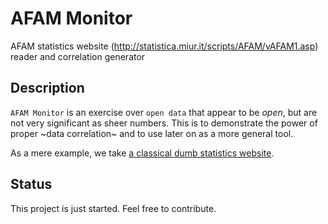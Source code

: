 # AFAM Monitor

AFAM statistics website (http://statistica.miur.it/scripts/AFAM/vAFAM1.asp) reader and correlation generator

## Description

`AFAM Monitor` is an exercise over `open data` that appear to be *open*, but
are not very significant as sheer numbers. This is to demonstrate the power of
proper ~data correlation~ and to use later on as a more general tool.

As a mere example, we take [a classical dumb statistics website](http://statistica.miur.it/scripts/AFAM/vAFAM1.asp).

## Status

This project is just started. Feel free to contribute.
